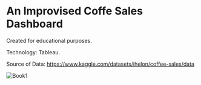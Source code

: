 # An Improvised Coffe Sales Dashboard
Created for educational purposes.

Technology: Tableau.

Source of Data: https://www.kaggle.com/datasets/ihelon/coffee-sales/data

![Book1](https://github.com/user-attachments/assets/52e97162-8b25-4f8e-b739-ea10a9567599)


